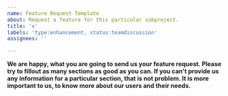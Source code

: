 ```yaml
---
name: Feature Request Template
about: Request a feature for this particular subproject.
title: 'x'
labels: 'type:enhancement, status:teamdiscussion'
assignees: ''

---
```


**We are happy, what you are going to send us your feature request. Please try to fillout as many sections as good as you can. If you can't provide us any information for a particular section, that is not problem. It is more important to us, to know more about our users and their needs.** 


